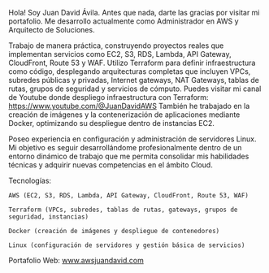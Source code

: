 
Hola! Soy Juan David Ávila. Antes que nada, darte las gracias por visitar mi portafolio. Me desarrollo actualmente como Administrador en AWS y Arquitecto de Soluciones.

Trabajo de manera práctica, construyendo proyectos reales que implementan servicios como EC2, S3, RDS, Lambda, API Gateway, CloudFront, Route 53 y WAF.
Utilizo Terraform para definir infraestructura como código, desplegando arquitecturas completas que incluyen VPCs, subredes públicas y privadas, Internet gateways, NAT Gateways, tablas de rutas, grupos de seguridad y servicios de cómputo. Puedes visitar mi canal de Youtube donde despliego infraestructura con Terraform: https://www.youtube.com/@JuanDavidAWS
También he trabajado en la creación de imágenes y la contenerización de aplicaciones mediante Docker, optimizando su despliegue dentro de instancias EC2.

Poseo experiencia en configuración y administración de servidores Linux.
Mi objetivo es seguir desarrollándome profesionalmente dentro de un entorno dinámico de trabajo que me permita consolidar mis habilidades técnicas y adquirir nuevas competencias en el ámbito Cloud.

Tecnologías:

    AWS (EC2, S3, RDS, Lambda, API Gateway, CloudFront, Route 53, WAF)

    Terraform (VPCs, subredes, tablas de rutas, gateways, grupos de seguridad, instancias)

    Docker (creación de imágenes y despliegue de contenedores)

    Linux (configuración de servidores y gestión básica de servicios)

Portafolio Web: www.awsjuandavid.com




